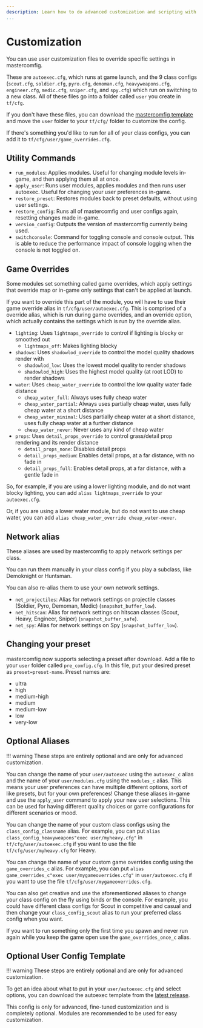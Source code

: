 ```yaml
---
description: Learn how to do advanced customization and scripting with mastercomfig.
...
```


# Customization

You can use user customization files to override specific settings in mastercomfig.

These are `autoexec.cfg`, which runs at game launch, and the 9 class configs
(`scout.cfg`, `soldier.cfg`, `pyro.cfg`, `demoman.cfg`, `heavyweapons.cfg`, `engineer.cfg`,
`medic.cfg`, `sniper.cfg`, and `spy.cfg`) which run on switching to a new class.
All of these files go into a folder called `user` you create in `tf/cfg`.

If you don't have these files, you can download the [mastercomfig template](https://github.com/mastercomfig/mastercomfig/releases/latest/download/template.zip) and move the `user` folder to your `tf/cfg/` folder to customize the config.

If there's something you'd like to run for all of your class configs, you can add it to `tf/cfg/user/game_overrides.cfg`.

## Utility Commands

* `run_modules`: Applies modules. Useful for changing module levels in-game, and then applying them all at once.
* `apply_user`: Runs user modules, applies modules and then runs user autoexec. Useful for changing your user preferences in-game.
* `restore_preset`: Restores modules back to preset defaults, without using user settings.
* `restore_config`: Runs all of mastercomfig and user configs again, resetting changes made in-game.
* `version_comfig`: Outputs the version of mastercomfig currently being used.
* `switchconsole`: Command for toggling console and console output. This is able to reduce the performance impact of console logging when the console is not toggled on.

## Game Overrides

Some modules set something called game overrides, which apply settings that override map or in-game only settings that can't be applied at launch.

If you want to override this part of the module, you will have to use their game override alias in `tf/cfg/user/autoexec.cfg`. This is comprised of
a override alias, which is run during game overrides, and an override option, which actually contains the settings which is run by the override alias.

* `lighting`: Uses `lightmaps_override` to control if lighting is blocky or smoothed out
    * `lightmaps_off`: Makes lighting blocky
* `shadows`: Uses `shadowlod_override` to control the model quality shadows render with
    * `shadowlod_low`: Uses the lowest model quality to render shadows
    * `shadowlod_high`: Uses the highest model quality (at root LOD) to render shadows
* `water`: Uses `cheap_water_override` to control the low quality water fade distance
    * `cheap_water_full`: Always uses fully cheap water
    * `cheap_water_partial`: Always uses partially cheap water, uses fully cheap water at a short distance
    * `cheap_water_minimal`: Uses partially cheap water at a short distance, uses fully cheap water at a further distance
    * `cheap_water_never`: Never uses any kind of cheap water
* `props`: Uses `detail_props_override` to control grass/detail prop rendering and its render distance
    * `detail_props_none`: Disables detail props
    * `detail_props_medium`: Enables detail props, at a far distance, with no fade in
    * `detail_props_full`: Enables detail props, at a far distance, with a gentle fade in

So, for example, if you are using a lower lighting module, and do not want blocky lighting, you can add `alias lightmaps_override` to your `autoexec.cfg`.

Or, if you are using a lower water module, but do not want to use cheap water, you can add `alias cheap_water_override cheap_water-never`.

## Network alias

These aliases are used by mastercomfig to apply network settings per class.

You can run them manually in your class config if you play a subclass, like Demoknight or Huntsman.

You can also re-alias them to use your own network settings.

* `net_projectiles`: Alias for network settings on projectile classes (Soldier, Pyro, Demoman, Medic) (`snapshot_buffer_low`).
* `net_hitscan`: Alias for network settings on hitscan classes (Scout, Heavy, Engineer, Sniper) (`snapshot_buffer_safe`).
* `net_spy`: Alias for network settings on Spy (`snapshot_buffer_low`).

## Changing your preset

mastercomfig now supports selecting a preset after download. Add a file to your `user` folder called `pre_comfig.cfg`. In this file, put your desired preset as `preset=preset-name`. Preset names are:

* ultra
* high
* medium-high
* medium
* medium-low
* low
* very-low

## Optional Aliases

!!! warning
    These steps are entirely optional and are only for advanced customization.

You can change the name of your `user/autoexec` using the `autoexec_c` alias and the name of your `user/modules.cfg` using the `modules_c` alias.
This means your user preferences can have multiple different options, sort of like presets, but for your own preferences! Change these aliases
in-game and use the `apply_user` command to apply your new user selections. This can be used for having different quality choices or game configurations for
different scenarios or mood.

You can change the name of your custom class configs using the `class_config_classname` alias.
For example, you can put `alias class_config_heavyweapons"exec user/myheavy.cfg"` in `tf/cfg/user/autoexec.cfg` if you want to use the file `tf/cfg/user/myheavy.cfg` for Heavy.

You can change the name of your custom game overrides config using the `game_overrides_c` alias.
For example, you can put `alias game_overrides_c"exec user/mygameoverrides.cfg"` in `user/autoexec.cfg` if you want to use the file `tf/cfg/user/mygameoverrides.cfg`.

You can also get creative and use the aforementioned aliases to change your class config on the fly using binds or the console.
For example, you could have different class configs for Scout in competitive and casual and then change your `class_config_scout` alias to run your preferred class config when you want.

If you want to run something only the first time you spawn and never run again while you keep the game open use the `game_overrides_once_c` alias.

## Optional User Config Template

!!! warning
    These steps are entirely optional and are only for advanced customization.

To get an idea about what to put in your `user/autoexec.cfg` and select options,
you can download the autoexec template from the [latest release](https://github.com/mastercomfig/mastercomfig/releases/latest).

This config is only for advanced, fine-tuned customization and is completely optional. Modules are recommended to be used for easy customization.
